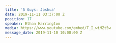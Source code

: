 ```yaml
---
title: '5 Guys: Joshua'
date: 2019-11-11 03:37:00 Z
position: 17
speaker: Ethan Harrington
media: https://www.youtube.com/embed/T_I_wiMZt5w
message_date: 2019-11-10 10:00:00 Z
---
```


